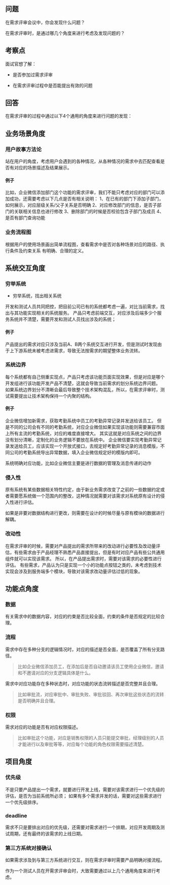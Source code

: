 ## 问题

在需求评审会议中，你会发现什么问题？


在需求评审时，是通过哪几个角度来进行考虑及发现问题的？

## 考察点
面试官想了解：
- 是否参加过需求评审

- 在需求评审过程中是否能提出有效的问题

## 回答


在需求评审的过程中通过以下4个通用的角度来进行问题的发现：

## 业务场景角度
### 用户故事方法论
站在用户的角度，考虑用户会遇到的各种情况，从各种情况的需求中去匹配查看是否有对应的场景描述及结果展示。
#### 例子
比如，企业微信添加部门这个功能的需求评审，我们不能只考虑对应的部门可以添加成功，还需要考虑以下几点是否有相关说明：
1、在已有的部门下添加子部门，如何展示，对应层级关系/父子关系是否明确
2、对应修改部门的信息，是否子部门的关联相关信息也进行修改
3、删除部门的时候是否校验包含子部门及成员
4、是否有部门查询功能
### 业务流程图
根据用户的使用场景画出简单流程图，查看需求中是否对各种场景对应的路径、执行条件及约束关系 有明确、合理的定义。


## 系统交互角度

### 穷举系统
- 穷举系统，找出相关系统

开发和测试人员共同把控，把目前公司已有的系统都考虑一遍，对比当前需求，找出与其功能实现相关的系统服务。
产品只考虑前端交互，对应涉及后端多少个服务系统并不清楚，需要开发和测试人员找出涉及的系统； 
#### 例子
产品提出的需求对应只涉及当前A、B两个系统交互进行开发，但是测试时发现由于上下游系统未被考虑进需求，导致无法按需求的期望整体业务流转。

### 系统边界
每个系统都有自己侧重实现点，产品只考虑该功能页面实现效果，但是对应是哪个开发组进行该功能开发产品不清楚，这就会导致当前需求的划分系统边界问题。
如果系统边界划分不清晰会最后导致整个技术架构混乱，所以，在需求评审时，测试需要提出让技术架构保持一个内聚的结构。
#### 例子
企业微信增加新需求，获取考勤系统中员工的考勤异常记录并发送给该员工。
但是不同的公司会有不同的考勤系统，对应企业微信如果实现该功能则需要兼容市面上所有主流的考勤系统，对应的难度直接增大。
其实这就是对应系统之间的边界没有划分清晰，定制化的业务逻辑不要放在系统中。
企业微信要实现考勤异常记录发送给员工，应该实现一个开放式接口，去规定好考勤异常记录的消息模版，不同公司的考勤系统导出异常数据，填入企业微信规定好的模版内即可。

系统明确对应功能，比如企业微信主要是进行数据的管理及消息传递的动作


### 侵入性

原有系统有某些数据相关特性约定，由于新业务需求改变了之前的一些数据约定或者需要愿系统做一个范围内的整改，这种情况就需要对该需求对系统原有设计的侵入性进行评估。

如果是非要对数据结构进行更改，则需要在设计的时候尽量与原有模块的数据进行解耦。


### 改动性
在需求评审的时候，需要对产品提出的需求所带来的改动进行必要性及改动量评估，有些需求由于产品经理不熟悉产品直接提出，但是有时对应产品有些公共通用组件就可以实现该需求。
所以，在产品提出需求时，需要对该需求的必要性进行评估。
有些需求，产品认为只是实现一个小的功能点按钮之类的，未考虑到技术实现会涉及到服务端多个模块，导致对该需求改动量评估过低的现象。

## 功能点角度
### 数据
有关需求中的数据内容，对应的约束是否比较全面，约束的条件是否规定的比较合理。
### 流程
需求中存在多种分支的逻辑情况时，对应的描述是否全面，是否覆盖了所有分支路径。
>比如企业微信添加员工，在添加后是否自动邀请该员工使用企业微信，邀请和不邀请对应的分支逻辑具体是什么。

需求中对应功能存在多种状态时，对应功能的状态流转描述是否完整并且合理。
>比如审批流，对应审批中、审批失败、审批驳回、再次审批这些状态的流转是否明确并且合理。

### 权限
需求对应的功能是否有对应权限描述。
>比如审批这个功能，对应是销售权限的人员只能提交审批，经理级别的人员才能进行以及审批等等，对应每个功能的角色权限需要描述清楚。
## 项目角度
### 优先级
不是只要产品提出一个需求，就要进行开发上线，需要对该需求进行一个优先级的评估，是否为当前系统所必须；
如果有多个需求并发的话，需要对这些需求进行一个优先级排序。
### deadline
需求不只是要排出对应的优先级，还需要对需求进行一个排期，对应开发周期及测试周期，还有最终的该需求的上线日期。
### 第三方系统对接确认
如果需求涉及到与第三方系统进行交互，则在需求评审时需要产品明确对接流程。


作为一个测试人员在开需求评审会时，大致需要通过以上几个通用角度来进行考虑。
